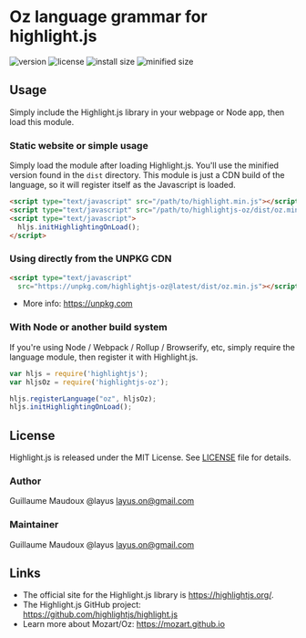 # Oz language grammar for highlight.js

![version](https://badgen.net/npm/v/highlightjs-oz) ![license](https://badgen.net/badge/license/MIT/blue)
![install size](https://badgen.net/packagephobia/install/highlightjs-oz) ![minified size](https://badgen.net/bundlephobia/min/highlightjs-oz)

## Usage

Simply include the Highlight.js library in your webpage or Node app, then load this module.

### Static website or simple usage

Simply load the module after loading Highlight.js.  You'll use the minified version found in the `dist` directory.  This module is just a CDN build of the language, so it will register itself as the Javascript is loaded.

```html
<script type="text/javascript" src="/path/to/highlight.min.js"></script>
<script type="text/javascript" src="/path/to/highlightjs-oz/dist/oz.min.js"></script>
<script type="text/javascript">
  hljs.initHighlightingOnLoad();
</script>
```

### Using directly from the UNPKG CDN

```html
<script type="text/javascript"
  src="https://unpkg.com/highlightjs-oz@latest/dist/oz.min.js"></script>
```

- More info: <https://unpkg.com>

### With Node or another build system

If you're using Node / Webpack / Rollup / Browserify, etc, simply require the language module, then register it with Highlight.js.

```javascript
var hljs = require('highlightjs');
var hljsOz = require('highlightjs-oz');

hljs.registerLanguage("oz", hljsOz);
hljs.initHighlightingOnLoad();
```

## License

Highlight.js is released under the MIT License. See [LICENSE][1] file
for details.

### Author

Guillaume Maudoux @layus <layus.on@gmail.com>

### Maintainer

Guillaume Maudoux @layus <layus.on@gmail.com>


## Links

- The official site for the Highlight.js library is <https://highlightjs.org/>.
- The Highlight.js GitHub project: <https://github.com/highlightjs/highlight.js>
- Learn more about Mozart/Oz: <https://mozart.github.io>

[1]: https://github.com/highlightjs/highlightjs-oz/blob/master/LICENSE
